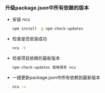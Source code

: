 ### 升级package.json中所有依赖的版本
- 安装 ncu
  ```bash
  npm install -g npm-check-updates
  ```
- 检查是否安装成功
  ```bash
  ncu -V
  ```
- 检查项目依赖的最新版本
  ```bash
  npm-check-updates 或用简写 ncu
  ```
- 一键更新package.json中所有依赖到最新版本
  ```bash
  ncu -u
  ```
